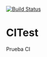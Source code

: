 [![Build Status](https://travis-ci.org/ulplab/CITest.svg?branch=master)](https://travis-ci.org/ulplab/CITest)

# CITest
Prueba CI
